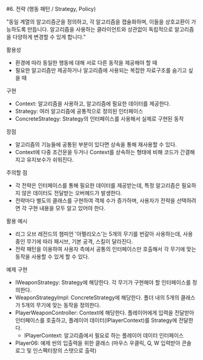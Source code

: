 #6. 전략 (행동 패턴 / Strategy, Policy)

"동일 계열의 알고리즘군을 정의하고, 각 알고리즘을 캡슐화하며, 이들을 상호교환이 가능하도록 만듭니다. 알고리즘을 사용하는 클라이언트와 상관없이 독립적으로 알고리즘을 다양하게 변경할 수 있게 합니다."

활용성
- 환경에 따라 동일한 행동에 대해 서로 다른 동작을 제공해야 할 때
- 필요한 알고리즘만 제공하거나 알고리즘에 사용되는 복잡한 자료구조를 숨기고 싶을 때

구현
- Context: 알고리즘을 사용하고, 알고리즘에 필요한 데이터를 제공한다.
- Strategy: 여러 알고리즘에 공통적으로 정의된 인터페이스
- ConcreteStrategy: Strategy의 인터페이스를 사용해서 실제로 구현된 동작

장점
- 알고리즘의 기능들에 공통된 부분이 있다면 상속을 통해 재사용할 수 있다. 
- Context에 다중 조건문을 두거나 Context를 상속하는 형태에 비해 코드가 간결해지고 유지보수가 쉬워진다.

주의할 점
- 각 전략은 인터페이스를 통해 필요한 데이터를 제공받는데, 특정 알고리즘은 필요하지 않은 데이터도 전달받는 오버헤드가 발생한다.
- 전략마다 별도의 클래스를 구현하여 객체 수가 증가하며, 사용자가 전략을 선택하려면 각 구현 내용을 모두 알고 있어야 한다.

활용 예시
- 리그 오브 레전드의 챔피언 '아펠리오스'는 5개의 무기를 번갈아 사용하는데, 사용중인 무기에 따라 패시브, 기본 공격, 스킬이 달라진다.
- 전략 패턴을 이용하여 사용자 측에서 공통의 인터페이스만 호출해서 각 무기에 맞는 동작을 사용할 수 있게 할 수 있다.

예제 구현
- IWeaponStrategy: Strategy에 해당한다. 각 무기가 구현해야 할 인터페이스를 정의한다.
- WeaponStrategyImpl: ConcreteStrategy에 해당한다. 폴더 내의 5개의 클래스가 5개의 무기에 맞는 동작을 정의한다.
- PlayerWeaponController: Context에 해당한다. 플레이어에게 입력을 전달받아 인터페이스를 호출하고, 플레이어 데이터(IPlayerContext)를 Strategy에 전달한다.
  - IPlayerContext: 알고리즘에서 필요로 하는 플레이어 데이터 인터페이스
- Player06: 예제 씬의 입출력을 위한 클래스 (마우스 우클릭, Q, W 입력받아 콘솔 로그 및 인스펙터창의 스탯으로 출력)